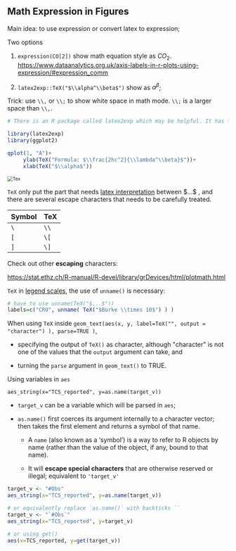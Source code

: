 ## Math Expression in Figures

Main idea: to use expression or convert latex to expression;

Two options

1.   `expression(CO[2])` show math equation style as $CO_2$.
     https://www.dataanalytics.org.uk/axis-labels-in-r-plots-using-expression/#expression_comm

2.   `latex2exp::TeX("$\\alpha^\\beta$")`  show as $\alpha^{\beta}$;

Trick: use `\\,` or `\\;` to show white space in math mode. `\\;` is a larger space than `\\,`.


``` r
# There is an R package called latex2exp which may be helpful. It has function TeX which accepts some LaTeX expressions enclosed with dollar sign $ as in this example:

library(latex2exp)
library(ggplot2)

qplot(1, "A")+
     ylab(TeX("Formula: $\\frac{2hc^2}{\\lambda^\\beta}$"))+
     xlab(TeX("$\\alpha$"))
```



<img src="https://drive.google.com/thumbnail?id=1R7I0KimEVf4i_JI1XW0oaxWAlSuqRLQC&sz=w1000" alt="Tex" style="zoom:75%;" />

`TeX` 	only put the part that needs <u>latex interpretation</u> between \$...$ , and there are several escape characters that needs to be carefully treated.

| Symbol | TeX  |
| ------ | ---- |
| `\`    | `\\` |
| `[`    | `\[` |
| `]`    | `\]` |

Check out other **escaping** characters:

https://stat.ethz.ch/R-manual/R-devel/library/grDevices/html/plotmath.html

`TeX` in <u>legend scales</u>, the use of `unname()` is necessary:

 ```R
# have to use unname(TeX("$...$"))
labels=c("CRU", unname( TeX("$Burke \\times 10$") ) ) 
 ```

When using `TeX` inside `geom_text(aes(x, y, label=TeX("", output = "character") ), parse=TRUE )`, 

-   specifying the output of `TeX()` as character, although "character" is not one of the values that the `output` argument can take, and 

-   turning the `parse` argument in `geom_text()` to TRUE. 



Using variables in `aes`

`aes_string(x="TCS_reported", y=as.name(target_v))`

-   `target_v` can be a variable which will be parsed in `aes`;

-   `as.name()` 	 first coerces its argument internally to a character vector; then takes the first element and returns a symbol of that name. 

    -   A `name` 	(also known as a ‘symbol’) is a way to refer to R objects by name (rather than the value of the object, if any, bound to that name).

    -   It will <span class="env-green">**escape special characters**</span> that are otherwise reserved or illegal; equivalent to `'target_v'`

```R
target_v <- "#Obs"
aes_string(x="TCS_reported", y=as.name(target_v))

# or equivalently replace `as.name()` with backticks ``
target_v <- "`#Obs`"
aes_string(x="TCS_reported", y=target_v)

# or using get()
aes(x=TCS_reported, y=get(target_v))
```

